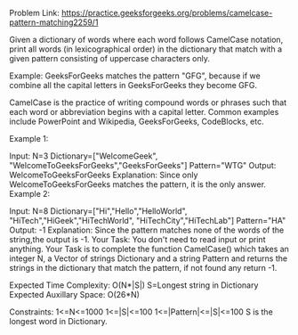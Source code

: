 Problem Link: https://practice.geeksforgeeks.org/problems/camelcase-pattern-matching2259/1

Given a dictionary of words where each word follows CamelCase notation, print all words (in lexicographical order) in the dictionary that match with a given pattern consisting of uppercase characters only.

Example: GeeksForGeeks matches the pattern "GFG", because if we combine all the capital letters in GeeksForGeeks they become GFG.

CamelCase is the practice of writing compound words or phrases such that each word or abbreviation begins with a capital letter. Common examples include PowerPoint and Wikipedia, GeeksForGeeks, CodeBlocks, etc.

Example 1:

Input:
N=3
Dictionary=["WelcomeGeek",
"WelcomeToGeeksForGeeks","GeeksForGeeks"]
Pattern="WTG"
Output:
WelcomeToGeeksForGeeks
Explanation:
Since only WelcomeToGeeksForGeeks matches 
the pattern, it is the only answer.
Example 2:

Input:
N=8
Dictionary=["Hi","Hello","HelloWorld",
"HiTech","HiGeek","HiTechWorld",
"HiTechCity","HiTechLab"]
Pattern="HA"
Output:
-1
Explanation:
Since the pattern matches none of the words
of the string,the output is -1.
Your Task:
You don't need to read input or print anything. Your Task is to complete the function CamelCase() which takes an integer N, a Vector of strings Dictionary and a string Pattern and returns the strings in the dictionary that match the pattern, if not found any return -1.

Expected Time Complexity: O(N*|S|) S=Longest string in Dictionary
Expected Auxillary Space: O(26*N)

Constraints:
1<=N<=1000
1<=|S|<=100
1<=|Pattern|<=|S|<=100
S is the longest word in Dictionary.
